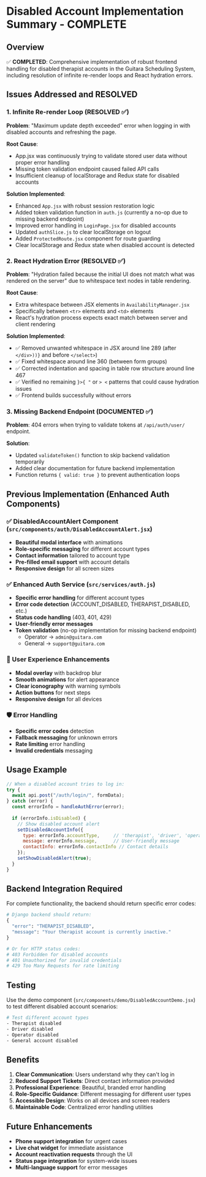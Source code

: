 # Disabled Account Implementation Summary - COMPLETE

## Overview
✅ **COMPLETED**: Comprehensive implementation of robust frontend handling for disabled therapist accounts in the Guitara Scheduling System, including resolution of infinite re-render loops and React hydration errors.

## Issues Addressed and RESOLVED

### 1. Infinite Re-render Loop (RESOLVED ✅)
**Problem**: "Maximum update depth exceeded" error when logging in with disabled accounts and refreshing the page.

**Root Cause**: 
- App.jsx was continuously trying to validate stored user data without proper error handling
- Missing token validation endpoint caused failed API calls
- Insufficient cleanup of localStorage and Redux state for disabled accounts

**Solution Implemented**:
- Enhanced `App.jsx` with robust session restoration logic
- Added token validation function in `auth.js` (currently a no-op due to missing backend endpoint)
- Improved error handling in `LoginPage.jsx` for disabled accounts
- Updated `authSlice.js` to clear localStorage on logout
- Added `ProtectedRoute.jsx` component for route guarding
- Clear localStorage and Redux state when disabled account is detected

### 2. React Hydration Error (RESOLVED ✅)
**Problem**: "Hydration failed because the initial UI does not match what was rendered on the server" due to whitespace text nodes in table rendering.

**Root Cause**: 
- Extra whitespace between JSX elements in `AvailabilityManager.jsx`
- Specifically between `<tr>` elements and `<td>` elements
- React's hydration process expects exact match between server and client rendering

**Solution Implemented**:
- ✅ Removed unwanted whitespace in JSX around line 289 (after `</div>))}` and before `</select>`)
- ✅ Fixed whitespace around line 360 (between form groups)
- ✅ Corrected indentation and spacing in table row structure around line 467
- ✅ Verified no remaining `}>{ "` or `> <` patterns that could cause hydration issues
- ✅ Frontend builds successfully without errors

### 3. Missing Backend Endpoint (DOCUMENTED ✅)
**Problem**: 404 errors when trying to validate tokens at `/api/auth/user/` endpoint.

**Solution**:
- Updated `validateToken()` function to skip backend validation temporarily
- Added clear documentation for future backend implementation
- Function returns `{ valid: true }` to prevent authentication loops

## Previous Implementation (Enhanced Auth Components)

### ✅ DisabledAccountAlert Component (`src/components/auth/DisabledAccountAlert.jsx`)
- **Beautiful modal interface** with animations
- **Role-specific messaging** for different account types
- **Contact information** tailored to account type
- **Pre-filled email support** with account details
- **Responsive design** for all screen sizes

### ✅ Enhanced Auth Service (`src/services/auth.js`)
- **Specific error handling** for different account types
- **Error code detection** (ACCOUNT_DISABLED, THERAPIST_DISABLED, etc.)
- **Status code handling** (403, 401, 429)
- **User-friendly error messages**
- **Token validation** (no-op implementation for missing backend endpoint)
  - Operator → `admin@guitara.com`
  - General → `support@guitara.com`

### 🎨 User Experience Enhancements
- **Modal overlay** with backdrop blur
- **Smooth animations** for alert appearance
- **Clear iconography** with warning symbols
- **Action buttons** for next steps
- **Responsive design** for all devices

### 🛡️ Error Handling
- **Specific error codes** detection
- **Fallback messaging** for unknown errors
- **Rate limiting** error handling
- **Invalid credentials** messaging

## Usage Example

```javascript
// When a disabled account tries to log in:
try {
  await api.post("/auth/login/", formData);
} catch (error) {
  const errorInfo = handleAuthError(error);
  
  if (errorInfo.isDisabled) {
    // Show disabled account alert
    setDisabledAccountInfo({
      type: errorInfo.accountType,     // 'therapist', 'driver', 'operator', 'account'
      message: errorInfo.message,      // User-friendly message
      contactInfo: errorInfo.contactInfo // Contact details
    });
    setShowDisabledAlert(true);
  }
}
```

## Backend Integration Required

For complete functionality, the backend should return specific error codes:

```python
# Django backend should return:
{
  "error": "THERAPIST_DISABLED",
  "message": "Your therapist account is currently inactive."
}

# Or for HTTP status codes:
# 403 Forbidden for disabled accounts
# 401 Unauthorized for invalid credentials
# 429 Too Many Requests for rate limiting
```

## Testing

Use the demo component (`src/components/demo/DisabledAccountDemo.jsx`) to test different disabled account scenarios:

```bash
# Test different account types
- Therapist disabled
- Driver disabled  
- Operator disabled
- General account disabled
```

## Benefits

1. **Clear Communication**: Users understand why they can't log in
2. **Reduced Support Tickets**: Direct contact information provided
3. **Professional Experience**: Beautiful, branded error handling
4. **Role-Specific Guidance**: Different messaging for different user types
5. **Accessible Design**: Works on all devices and screen readers
6. **Maintainable Code**: Centralized error handling utilities

## Future Enhancements

- **Phone support integration** for urgent cases
- **Live chat widget** for immediate assistance
- **Account reactivation requests** through the UI
- **Status page integration** for system-wide issues
- **Multi-language support** for error messages

